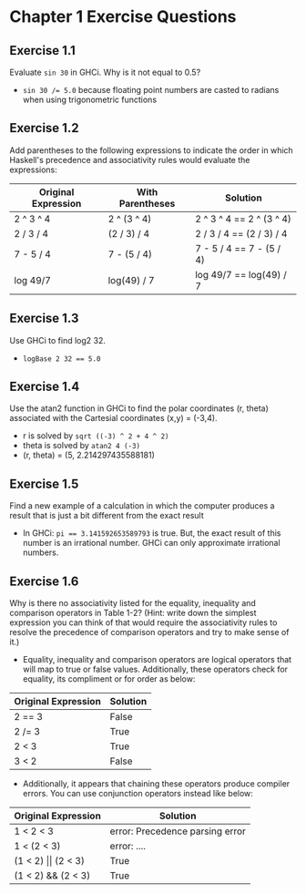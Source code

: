 # Chapter 1 Exercise Questions

## Exercise 1.1
Evaluate ```sin 30``` in GHCi. Why is it not equal to 0.5?
- ```sin 30 /= 5.0``` because floating point numbers are casted to radians when using trigonometric functions

## Exercise 1.2
Add parentheses to the following expressions to indicate the order in which Haskell's precedence and associativity rules would evaluate the expressions:

| Original Expression | With Parentheses | Solution |
| ------------- | ------------- | ------------- |
| 2 ^ 3 ^ 4 | 2 ^ (3 ^ 4) | 2 ^ 3 ^ 4 == 2 ^ (3 ^ 4) |
| 2 / 3 / 4 | (2 / 3) / 4 | 2 / 3 / 4 == (2 / 3) / 4 |
| 7 - 5 / 4 | 7 - (5 / 4) | 7 - 5 / 4 == 7 - (5 / 4) |
| log 49/7 | log(49) / 7 | log 49/7 == log(49) / 7 |

## Exercise 1.3
Use GHCi to find log2 32.
- ```logBase 2 32 == 5.0``` 

## Exercise 1.4
Use the atan2 function in GHCi to find the polar coordinates (r, theta) associated with the Cartesial coordinates (x,y) = (-3,4).
- r is solved by ```sqrt ((-3) ^ 2 + 4 ^ 2)```
- theta is solved by ```atan2 4 (-3)```
- (r, theta) = (5, 2.214297435588181)

## Exercise 1.5
Find a new example of a calculation in which the computer produces a result that is just a bit different from the exact result
- In GHCi: ```pi == 3.141592653589793``` is true. But, the exact result of this number is an irrational number. GHCi can only approximate irrational numbers.

## Exercise 1.6
Why is there no associativity listed for the equality, inequality and comparison operators in Table 1-2? (Hint: write down the simplest expression you can think of that would require the associativity rules to resolve the precedence of comparison operators and try to make sense of it.)
- Equality, inequality and comparison operators are logical operators that will map to true or false values. Additionally, these operators check for equality, its compliment or for order as below:

| Original Expression | Solution |
| ------------- | ------------- |
| 2 == 3 | False |
| 2 /= 3 | True |
| 2 < 3 | True | 
| 3 < 2 | False | 

- Additionally, it appears that chaining these operators produce compiler errors. You can use conjunction operators instead like below:

| Original Expression | Solution |
| ------------- | ------------- |
| 1 < 2 < 3 | error: Precedence parsing error |
| 1 < (2 < 3) | error: .... |
| (1 < 2) \|\|  (2 < 3) | True |
| (1 < 2) &&  (2 < 3) | True |
